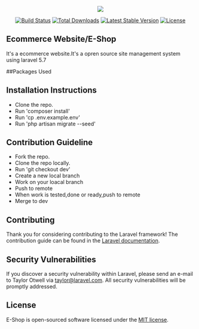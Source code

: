  <p align="center"><img src="https://laravel.com/assets/img/components/logo-laravel.svg"></p>

<p align="center">
<a href="https://travis-ci.org/laravel/framework"><img src="https://travis-ci.org/laravel/framework.svg" alt="Build Status"></a>
<a href="https://packagist.org/packages/laravel/framework"><img src="https://poser.pugx.org/laravel/framework/d/total.svg" alt="Total Downloads"></a>
<a href="https://packagist.org/packages/laravel/framework"><img src="https://poser.pugx.org/laravel/framework/v/stable.svg" alt="Latest Stable Version"></a>
<a href="https://packagist.org/packages/laravel/framework"><img src="https://poser.pugx.org/laravel/framework/license.svg" alt="License"></a>
</p>

## Ecommerce Website/E-Shop

It's a ecommerce website.It's a opren source site management system using laravel 5.7

##Packages Used



## Installation Instructions

- Clone the repo.
- Run 'composer install'
- Run 'cp .env.example.env'
- Run 'php artisan migrate --seed'


## Contribution Guideline

- Fork the repo.
- Clone the repo locally.
- Run 'git checkout dev'
- Create a new local branch
- Work on your loacal branch
- Push to remote
- When work is tested,done or ready,push to remote
- Merge to dev


## Contributing

Thank you for considering contributing to the Laravel framework! The contribution guide can be found in the [Laravel documentation](https://laravel.com/docs/contributions).

## Security Vulnerabilities

If you discover a security vulnerability within Laravel, please send an e-mail to Taylor Otwell via [taylor@laravel.com](mailto:taylor@laravel.com). All security vulnerabilities will be promptly addressed.

## License

E-Shop is open-sourced software licensed under the [MIT license](https://opensource.org/licenses/MIT).
